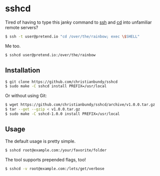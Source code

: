 # sshcd

Tired of having to type this janky command to [ssh](http://manpages.ubuntu.com/manpages/saucy/en/man1/ssh.1.html) and [cd](http://manpages.ubuntu.com/manpages/saucy/en/man1/cd.1posix.html) into unfamiliar remote servers?

```sh
$ ssh -t user@pretend.io "cd /over/the/rainbow; exec \$SHELL"
```

Me too.

```sh
$ sshcd user@pretend.io:/over/the/rainbow
```

## Installation

```sh
$ git clone https://github.com/christianbundy/sshcd
$ sudo make -C sshcd install PREFIX=/usr/local
```

Or without using Git:

```sh
$ wget https://github.com/christianbundy/sshcd/archive/v1.0.0.tar.gz
$ tar --get --gzip < v1.0.0.tar.gz
$ sudo make -C sshcd-1.0.0 install PREFIX=/usr/local
```

## Usage

The default usage is pretty simple.

```sh
$ sshcd root@example.com:/your/favorite/folder
```

The tool supports prepended flags, too!

```sh
$ sshcd -v root@example.com:/lets/get/verbose
```
